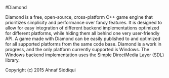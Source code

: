 #Diamond

Diamond is a free, open-source, cross-platform C++ game engine that prioritizes simplicity and performance over fancy features. It is designed to allow for easy integration of different backend implementations optimized for different platforms, while hiding them all behind one very user-friendly API. A game made with Diamond can be easily published to and optimized for all supported platforms from the same code base. Diamond is a work in progress, and the only platform currently supported is Windows. The Windows backend implementation uses the Simple DirectMedia Layer (SDL) library.

Copyright (c) 2015 Ahnaf Siddiqui